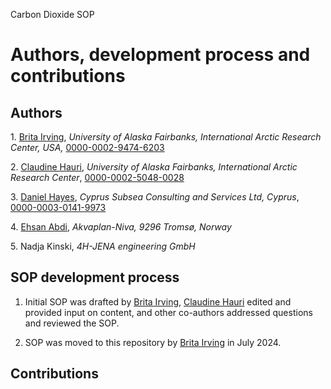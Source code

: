 Carbon Dioxide SOP

# Authors, development process and contributions

## Authors

1\. [Brita Irving](<https://github.com/britairving>), *University of Alaska Fairbanks, International Arctic Research Center, USA,* [0000-0002-9474-6203](<https://orcid.org/0000-0002-9474-6203>)

2\. [Claudine Hauri](<https://github.com/chauri>), *University of Alaska Fairbanks, International Arctic Research Center*, [0000-0002-5048-0028](<https://orcid.org/0000-0002-5048-0028>)

3\. [Daniel Hayes](<https://github.com/glidermann>), *Cyprus Subsea Consulting and Services Ltd, Cyprus*, [0000-0003-0141-9973](<https://orcid.org/0000-0003-0141-9973>)

4\. [Ehsan Abdi](<https://github.com/e-abdi>), *Akvaplan-Niva, 9296 Tromsø, Norway*

5\. Nadja Kinski, *4H-JENA engineering GmbH*

## SOP development process

1) Initial SOP was drafted by [Brita Irving](<https://github.com/britairving>), [Claudine Hauri](<https://github.com/chauri>) edited and provided input on content, and other co-authors addressed questions and reviewed the SOP. 

2) SOP was moved to this repository by [Brita Irving](<https://github.com/britairving>) in July 2024.

## Contributions